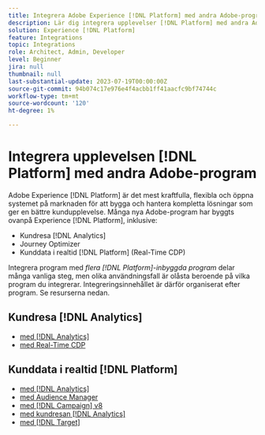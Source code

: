 ```yaml
---
title: Integrera Adobe Experience [!DNL Platform] med andra Adobe-program
description: Lär dig integrera upplevelser [!DNL Platform] med andra Adobe-program.
solution: Experience [!DNL Platform]
feature: Integrations
topic: Integrations
role: Architect, Admin, Developer
level: Beginner
jira: null
thumbnail: null
last-substantial-update: 2023-07-19T00:00:00Z
source-git-commit: 94b074c17e976e4f4acbb1ff41aacfc9bf74744c
workflow-type: tm+mt
source-wordcount: '120'
ht-degree: 1%

---
```



# Integrera upplevelsen [!DNL Platform] med andra Adobe-program

Adobe Experience [!DNL Platform] är det mest kraftfulla, flexibla och öppna systemet på marknaden för att bygga och hantera kompletta lösningar som ger en bättre kundupplevelse. Många nya Adobe-program har byggts ovanpå Experience [!DNL Platform], inklusive:

* Kundresa [!DNL Analytics]
* Journey Optimizer
* Kunddata i realtid [!DNL Platform] (Real-Time CDP)

Integrera program med _flera [!DNL Platform]-inbyggda program_ delar många vanliga steg, men olika användningsfall är olåsta beroende på vilka program du integrerar. Integreringsinnehållet är därför organiserat efter program. Se resurserna nedan.


## Kundresa [!DNL Analytics]

* [med [!DNL Analytics]](../cja/customer-journey-analytics-analytics.md)
* [med Real-Time CDP](../cja/cja-rtcdp.md)

## Kunddata i realtid [!DNL Platform]

* [med [!DNL Analytics]](../rtcdp/rtcdp-analytics.md)
* [med Audience Manager](../rtcdp/rtcdp-aam.md)
* [med [!DNL Campaign] v8](../rtcdp/rtcdp-campaign.md)
* [med kundresan [!DNL Analytics]](../rtcdp/rtcdp-cja.md)
* [med [!DNL Target]](../rtcdp/rtcdp-target.md)